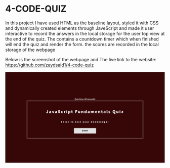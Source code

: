 # 4-CODE-QUIZ

In this project I have used HTML as the baseline layout, styled it with CSS and dynamically created elements through JaveScript and made it user interactive to record the answers in the local storage for the user top view at the end of the quiz. The contains a countdown timer which when finished will end the quiz and render the form. the scores are recorded in the local storage of the webpage

Below is the screenshot of the webpage and The live link to the website: https://github.com/zaydsaid1/4-code-quiz

![4-code-quiz](./Assets/4-code-quiz.png)